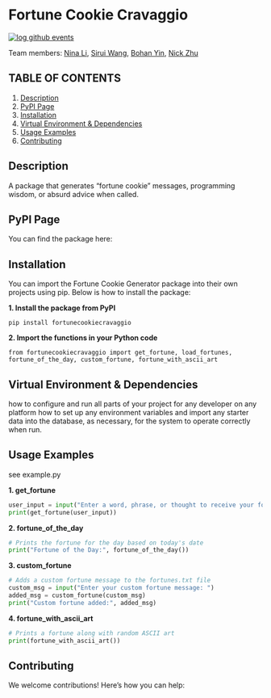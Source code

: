 # Fortune Cookie Cravaggio

[![log github events](https://github.com/software-students-spring2025/3-python-package-cravaggio/actions/workflows/event-logger.yml/badge.svg?branch=main)](https://github.com/software-students-spring2025/3-python-package-cravaggio/actions/workflows/event-logger.yml)

Team members: [Nina Li](https://github.com/), [Sirui Wang](https://github.com/), [Bohan Yin](https://github.com/), [Nick Zhu](https://github.com/)

## TABLE OF CONTENTS
1. [Description](#description)
2. [PyPI Page](#pypi-page)
3. [Installation](#installation)
4. [Virtual Environment & Dependencies](#virtual-environment--dependencies)
5. [Usage Examples](#usage-examples)
6. [Contributing](#contributing)

## Description
A package that generates “fortune cookie” messages, programming wisdom, or absurd advice when called.

## PyPI Page
You can find the package here:

## Installation

You can import the Fortune Cookie Generator package into their own projects using pip. Below is how to install the package:

**1. Install the package from PyPI**
```
pip install fortunecookiecravaggio
```

**2. Import the functions in your Python code**
```
from fortunecookiecravaggio import get_fortune, load_fortunes, fortune_of_the_day, custom_fortune, fortune_with_ascii_art
```
## Virtual Environment & Dependencies
how to configure and run all parts of your project for any developer on any platform 
how to set up any environment variables and import any starter data into the database, as necessary, for the system to operate correctly when run.

## Usage Examples
see example.py

**1. get_fortune**
```python
user_input = input("Enter a word, phrase, or thought to receive your fortune: ")
print(get_fortune(user_input))
```

**2. fortune_of_the_day**
```python
# Prints the fortune for the day based on today's date
print("Fortune of the Day:", fortune_of_the_day())
```

**3. custom_fortune**
```python
# Adds a custom fortune message to the fortunes.txt file
custom_msg = input("Enter your custom fortune message: ")
added_msg = custom_fortune(custom_msg)
print("Custom fortune added:", added_msg)
```

**4. fortune_with_ascii_art**
```python
# Prints a fortune along with random ASCII art
print(fortune_with_ascii_art())
```

## Contributing
We welcome contributions! Here’s how you can help: